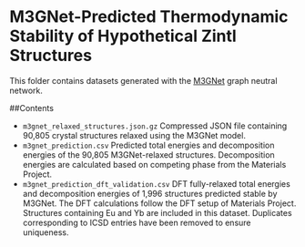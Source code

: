 # M3GNet-Predicted Thermodynamic Stability of Hypothetical Zintl Structures

This folder contains datasets generated with the [M3GNet](https://github.com/materialsvirtuallab/m3gnet) graph neutral network.

##Contents
 
- `m3gnet_relaxed_structures.json.gz`
Compressed JSON file containing 90,805 crystal structures relaxed using the M3GNet model.
- `m3gnet_prediction.csv`
Predicted total energies and decomposition energies of the 90,805 M3GNet-relaxed structures. Decomposition energies are calculated based on competing phase from the Materials Project.
- `m3gnet_prediction_dft_validation.csv`
DFT fully-relaxed total energies and decomposition energies of 1,996 structures predicted stable by M3GNet. The DFT calculations follow the DFT setup of Materials Project. Structures containing Eu and Yb are included in this dataset. Duplicates corresponding to ICSD entries have been removed to ensure uniqueness.


